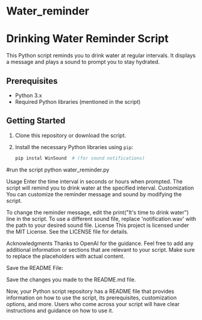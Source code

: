 # Water_reminder
# Drinking Water Reminder Script

This Python script reminds you to drink water at regular intervals. It displays a message and plays a sound to prompt you to stay hydrated.

## Prerequisites

- Python 3.x
- Required Python libraries (mentioned in the script)

## Getting Started

1. Clone this repository or download the script.
2. Install the necessary Python libraries using `pip`:

   ```bash
   pip instal WinSound  # (for sound notifications)
#run the script
python water_reminder.py

Usage
Enter the time interval in seconds or hours when prompted.
The script will remind you to drink water at the specified interval.
Customization
You can customize the reminder message and sound by modifying the script.

To change the reminder message, edit the print("It's time to drink water") line in the script.
To use a different sound file, replace 'notification.wav' with the path to your desired sound file.
License
This project is licensed under the MIT License. See the LICENSE file for details.

Acknowledgments
Thanks to OpenAI for the guidance.
Feel free to add any additional information or sections that are relevant to your script. Make sure to replace the placeholders with actual content.

Save the README File:

Save the changes you made to the README.md file.

Now, your Python script repository has a README file that provides information on how to use the script, its prerequisites, customization options, and more. Users who come across your script will have clear instructions and guidance on how to use it.

